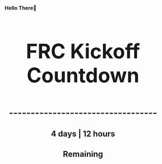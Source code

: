 ### Hello There👋

<!---START-TIMER--->
<h3 align='center' style='font-size: 64px;'>FRC Kickoff Countdown</h3>
<h3 align='center' style='font-size: 30px;'>----------------------------------</h3>
<h3 align='center' style='font-size: 25px;'>4 days | 12 hours</h3>
<h3 align='center' style='font-size: 25px;'>Remaining</h3>
<!---END-TIMER--->
